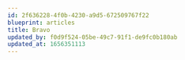 ```yaml
---
id: 2f636228-4f0b-4230-a9d5-672509767f22
blueprint: articles
title: Bravo
updated_by: f0d9f524-05be-49c7-91f1-de9fc0b180ab
updated_at: 1656351113
---
```

